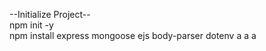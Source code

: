 --Initialize Project-- <br>
npm init -y <br>
npm install express mongoose ejs body-parser dotenv
a
a
a
